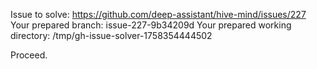 Issue to solve: https://github.com/deep-assistant/hive-mind/issues/227
Your prepared branch: issue-227-9b34209d
Your prepared working directory: /tmp/gh-issue-solver-1758354444502

Proceed.